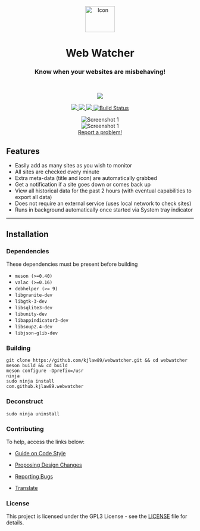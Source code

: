 <div align="center">
  <span align="center"> <img width="80" height="70" class="center" src="https://github.com/kjlaw89/webwatcher/blob/master/data/images/com.github.kjlaw89.webwatcher.png" alt="Icon"></span>
  <h1 align="center">Web Watcher</h1>
  <h3 align="center">Know when your websites are misbehaving!</h3>
</div>

<br/>

<p align="center">
    <a href="https://appcenter.elementary.io/com.github.kjlaw.webwatcher">
        <img src="https://appcenter.elementary.io/badge.svg">
    </a>
</p>

<p align="center">
    <a href="https://github.com/kjlaw89/webwatcher/blob/master/LICENSE">
        <img src="https://img.shields.io/badge/License-GPL--3.0-blue.svg">
    </a>
    <a href="https://github.com/kjlaw89/webwatcher/releases">
        <img src="https://img.shields.io/badge/Release-v%201.0.0-orange.svg">
    </a>
    <a href="https://github.com/kjlaw89/webwatcher/releases/download/1.0.0/com.github.kjlaw89.webwatcher_1.0.0_amd64.deb">
        <img src="https://img.shields.io/badge/Download-%20Package .deb-yellow.svg">
    </a>
    <a href="https://travis-ci.com/kjlaw89/webwatcher">
        <img src="https://travis-ci.com/kjlaw89/webwatcher.svg?branch=master" title="Build Status" alt="Build Status">
    </a>
</p>

<p align="center">
    <img src="https://github.com/kjlaw89/webwatcher/blob/master/data/images/screenshot1.png" alt="Screenshot 1"> <br>
    <img src="https://github.com/kjlaw89/webwatcher/blob/master/data/images/screenshot2.png" alt="Screenshot 1"> <br>
    <a href="https://github.com/kjlaw89/webwatcher/issues/new"> Report a problem! </a>
</p>

## Features

* Easily add as many sites as you wish to monitor
* All sites are checked every minute
* Extra meta-data (title and icon) are automatically grabbed
* Get a notification if a site goes down or comes back up
* View all historical data for the past 2 hours (with eventual capabilities to export all data)
* Does not require an external service (uses local network to check sites)
* Runs in background automatically once started via System tray indicator

<hr />

## Installation

### Dependencies
These dependencies must be present before building
 - `meson (>=0.40)`
 - `valac (>=0.16)`
 - `debhelper (>= 9)`
 - `libgranite-dev`
 - `libgtk-3-dev`
 - `libsqlite3-dev`
 - `libunity-dev`
 - `libappindicator3-dev`
 - `libsoup2.4-dev`
 - `libjson-glib-dev`

 ### Building

```
git clone https://github.com/kjlaw89/webwatcher.git && cd webwatcher
meson build && cd build
meson configure -Dprefix=/usr
ninja
sudo ninja install
com.github.kjlaw89.webwatcher
```

### Deconstruct

```
sudo ninja uninstall
```

### Contributing

To help, access the links below:

- [Guide on Code Style](https://github.com/kjlaw89/webwatcher/wiki/Guide-on-code-style)

- [Proposing Design Changes](https://github.com/kjlaw89/webwatcher/wiki/Proposing-Design-Changes)

- [Reporting Bugs](https://github.com/kjlaw89/webwatcher/wiki/Reporting-Bugs)

- [Translate](https://github.com/kjlaw89/webwatcher/wiki/Translate)


### License

This project is licensed under the GPL3 License - see the [LICENSE](LICENSE.md) file for details.
